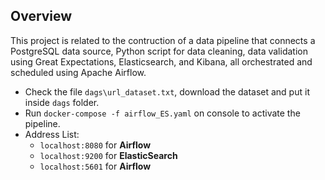 ## Overview
This project is related to the contruction of a data pipeline that connects a PostgreSQL data source, Python script for data cleaning, data validation using Great Expectations, Elasticsearch, and Kibana, all orchestrated and scheduled using Apache Airflow.

- Check the file `dags\url_dataset.txt`, download the dataset and put it inside `dags` folder.
- Run `docker-compose -f airflow_ES.yaml` on console to activate the pipeline.
- Address List:
   - `localhost:8080` for **Airflow**
   - `localhost:9200` for **ElasticSearch**
   - `localhost:5601` for **Airflow**